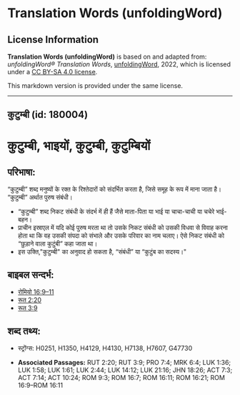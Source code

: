 # Translation Words (unfoldingWord)

## License Information

**Translation Words (unfoldingWord)** is based on and adapted from: _unfoldingWord® Translation Words_, [unfoldingWord](https://unfoldingword.org/utw), 2022, which is licensed under a [CC BY-SA 4.0 license](https://creativecommons.org/licenses/by-sa/4.0/legalcode.en).

This markdown version is provided under the same license.



--------------------------------

## कुटुम्बी (id: 180004)

कुटुम्बी, भाइयों, कुटुम्बी, कुटुम्बियों
=======================================

परिभाषा:
--------

“कुटुम्बी” शब्द मनुष्यों के रक्त के रिश्तेदारों को संदर्भित करता है, जिसे समूह के रूप में माना जाता है। “कुटुम्बी” अर्थात पुरुष संबंधी।

* “कुटुम्बी” शब्द निकट संबंधी के संदर्भ में ही हैं जैसे माता\-पिता या भाई या चाचा\-चाची या चचेरे भाई\-बहन।
* प्राचीन इस्राएल में यदि कोई पुरुष मरता था तो उसके निकट संबंधी को उसकी विधवा से विवाह करना होता था कि वह उसकी संपदा को संभाले और उसके परिवार का नाम चलाए। ऐसे निकट संबंधी को “छुड़ाने वाला कुटुंबी” कहा जाता था।
* इस उक्ति,"कुटुम्बी" का अनुवाद हो सकता है, “संबंधी” या “कुटुंब का सदस्य।"

बाइबल सन्दर्भ:
--------------

* [रोमियो 16:9–11](https://ref.ly/Rom16:9-Rom16:11)
* [रूत 2:20](https://ref.ly/Ruth2:20)
* [रूत 3:9](https://ref.ly/Ruth3:9)

शब्द तथ्य:
----------

* स्ट्रोंग्स: H0251, H1350, H4129, H4130, H7138, H7607, G47730

* **Associated Passages:** RUT 2:20; RUT 3:9; PRO 7:4; MRK 6:4; LUK 1:36; LUK 1:58; LUK 1:61; LUK 2:44; LUK 14:12; LUK 21:16; JHN 18:26; ACT 7:3; ACT 7:14; ACT 10:24; ROM 9:3; ROM 16:7; ROM 16:11; ROM 16:21; ROM 16:9–ROM 16:11

